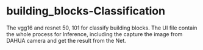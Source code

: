 # building_blocks-Classification
The vgg16 and resnet 50, 101 for classify building blocks. 
The UI file contain the whole process for Inference, including the capture the image from DAHUA camera and get the result from the Net.
